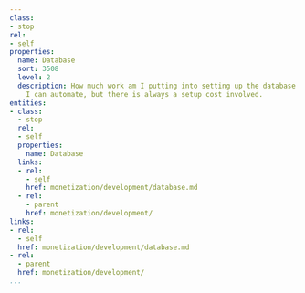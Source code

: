 ```yaml
---
class:
- stop
rel:
- self
properties:
  name: Database
  sort: 3508
  level: 2
  description: How much work am I putting into setting up the database. A lot of this
    I can automate, but there is always a setup cost involved.
entities:
- class:
  - stop
  rel:
  - self
  properties:
    name: Database
  links:
  - rel:
    - self
    href: monetization/development/database.md
  - rel:
    - parent
    href: monetization/development/
links:
- rel:
  - self
  href: monetization/development/database.md
- rel:
  - parent
  href: monetization/development/
...
```

